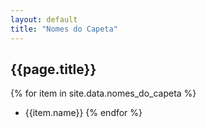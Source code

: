 ```yaml
---
layout: default
title: "Nomes do Capeta"
---
```


## {{page.title}}

{% for item in site.data.nomes_do_capeta %}

* {{item.name}}
{% endfor %}
  
